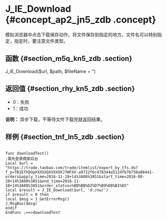 # J\_IE\_Download {#concept_ap2_jn5_zdb .concept}

模拟浏览器中点击下载保存动作，将文件保存到指定的地方。文件名可以特别指定，指定时，要注意文件类型。

## 函数 {#section_m5q_kn5_zdb .section}

J\_IE\_Download\($url, $path, $fileName = ‘’\)

## 返回值 {#section_rhy_kn5_zdb .section}

-   0：失败
-   1：成功

**说明：** 异步下载，不等待文件下载完就返回结果。

## 样例 {#section_tnf_ln5_zdb .section}

```

func downloadTest()
;需先登录商家后台
Local $url = "https://trade.taobao.com/trade/itemlist/export_by_tfs.do?f_p=TB1EfhDOpXXXXXQXVXXUXJ7WFXX-a9722f6c478344a5124fb76750a88441-orders&apply_time=2016-11-18+14%3A08%3A51&start_time=2016-08-20+14%3A08%3A51&end_time=2016-11-18+14%3A08%3A51&order_status=%BD%BB%D2%D7%B9%D8%B1%D5"
local $result = J_IE_Download($url, 'd:/nw/')
if $result = 0 then
local $msg = J_GetErrorMsg()
J_MsgBox($msg)
endif
EndFunc ;==>downloadTest
```

